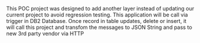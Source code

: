 This POC project was designed to add another layer instead of updating our current project to avoid regression testing. This application will be call via trigger in DB2 Database. Once record in table updates, delete or insert, it will call this project and transfom the messages to JSON String and pass to new 3rd party vendor via HTTP
